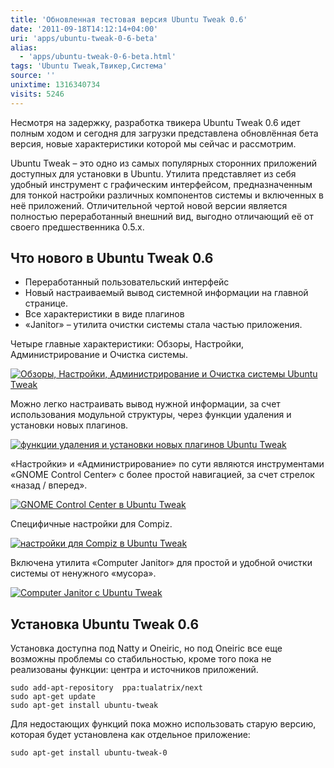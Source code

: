 ```yaml
---
title: 'Обновленная тестовая версия Ubuntu Tweak 0.6'
date: '2011-09-18T14:12:14+04:00'
uri: 'apps/ubuntu-tweak-0-6-beta'
alias: 
  - 'apps/ubuntu-tweak-0-6-beta.html'
tags: 'Ubuntu Tweak,Твикер,Система'
source: ''
unixtime: 1316340734
visits: 5246
---
```

Несмотря на задержку, разработка твикера Ubuntu Tweak 0.6 идет полным ходом и сегодня для загрузки представлена обновлённая бета версия, новые характеристики которой мы сейчас и рассмотрим.

Ubuntu Tweak – это одно из самых популярных сторонних приложений доступных для установки в Ubuntu. Утилита представляет из себя удобный инструмент с графическим интерфейсом, предназначенным для тонкой настройки различных компонентов системы и включенных в неё приложений. Отличительной чертой новой версии является полностью переработанный внешний вид, выгодно отличающий её от своего предшественника 0.5.x.

## Что нового в Ubuntu Tweak 0.6

*   Переработанный пользовательский интерфейс
*   Новый настраиваемый вывод системной информации на главной странице.
*   Все характеристики в виде плагинов
*   «Janitor» – утилита очистки системы стала частью приложения.

Четыре главные характеристики: Обзоры, Настройки, Администрирование и Очистка системы.

[![Обзоры, Настройки, Администрирование и Очистка системы Ubuntu Tweak](img/2011/09/18/14-00/ubuntu-tweak-6157903185-o.jpg)](img/2011/09/18/14-00/ubuntu-tweak-6157903185-o.jpg)

Можно легко настраивать вывод нужной информации, за счет использования модульной структуры, через функции удаления и установки новых плагинов.

[![функции удаления и установки новых плагинов Ubuntu Tweak](img/2011/09/18/14-00/ubuntu-tweak-1-6157903187-o.jpg)](img/2011/09/18/14-00/ubuntu-tweak-1-6157903187-o.jpg)

«Настройки» и «Администрирование» по сути являются инструментами «GNOME Control Center» с более простой навигацией, за счет стрелок «назад / вперед».

[![GNOME Control Center в Ubuntu Tweak](img/2011/09/18/14-00/ubuntu-tweak-2-6157903191-o.jpg)](img/2011/09/18/14-00/ubuntu-tweak-2-6157903191-o.jpg)

Специфичные настройки для Compiz.

[![настройки для Compiz в Ubuntu Tweak](img/2011/09/18/14-00/ubuntu-tweak-3-6157903195-o.jpg)](img/2011/09/18/14-00/ubuntu-tweak-3-6157903195-o.jpg)

Включена утилита «Computer Janitor» для простой и удобной очистки системы от ненужного «мусора».

[![Computer Janitor c Ubuntu Tweak](img/2011/09/18/14-00/ubuntu-tweak-4-6157903197-o.jpg)](img/2011/09/18/14-00/ubuntu-tweak-4-6157903197-o.jpg)

## Установка Ubuntu Tweak 0.6

Установка доступна под Natty и Oneiric, но под Oneiric все еще возможны проблемы со стабильностью, кроме того пока не реализованы функции: центра и источников приложений.

```
sudo add-apt-repository  ppa:tualatrix/next
sudo apt-get update 
sudo apt-get install ubuntu-tweak 
```

Для недостающих функций пока можно использовать старую версию, которая будет установлена как отдельное приложение:

```
sudo apt-get install ubuntu-tweak-0
```
